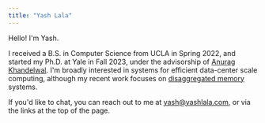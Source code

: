 ```yaml
---
title: "Yash Lala"
---
```


Hello! I'm Yash. 

I received a B.S. in Computer Science from UCLA in Spring 2022, and started
my Ph.D. at Yale in Fall 2023, under the advisorship of 
[Anurag Khandelwal](https://www.anuragkhandelwal.com/). 
I'm broadly interested in systems for
efficient data-center scale computing, although my recent work focuses on
[disaggregated memory](https://arxiv.org/pdf/2202.02223.pdf) systems. 

If you'd like to chat, you can reach out to me at
<a href="mailto:yash@yashlala.com">yash@yashlala.com</a>, 
or via the links at the top of the page. 
